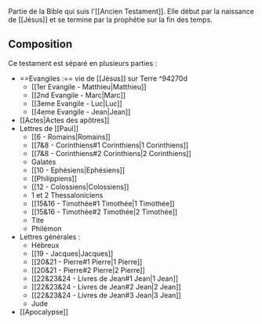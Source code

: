 Partie de la Bible qui suis l'[[Ancien Testament]]. Elle début par la naissance de [[Jésus]] et se termine par la prophétie sur la fin des temps.

## Composition
Ce testament est séparé en plusieurs parties :
- ==Evangiles :== vie de [[Jésus]] sur Terre ^94270d
  - [[1er Evangile - Matthieu|Matthieu]]
  - [[2nd Evangile - Marc|Marc]]
  - [[3eme Evangile - Luc|Luc]]
  - [[4eme Evangile - Jean|Jean]]
- [[Actes|Actes des apôtres]]
- Lettres de [[Paul]]
  - [[6 - Romains|Romains]]
  - [[7&8 - Corinthiens#1 Corinthiens|1 Corinthiens]]
  - [[7&8 - Corinthiens#2 Corinthiens|2 Corinthiens]]
  - Galates
  - [[10 - Ephésiens|Ephésiens]]
  - [[Philippiens]]
  - [[12 - Colossiens|Colossiens]]
  - 1 et 2 Thessaloniciens
  - [[15&16 - Timothée#1 Timothée|1 Timothée]]
  - [[15&16 - Timothée#2 Timothée|2 Timothée]]
  - Tite
  - Philémon
- Lettres générales :
	- Hébreux
	- [[19 - Jacques|Jacques]]
	- [[20&21 - Pierre#1 Pierre|1 Pierre]]
	- [[20&21 - Pierre#2 Pierre|2 Pierre]]
	- [[22&23&24 - Livres de Jean#1 Jean|1 Jean]]
	- [[22&23&24 - Livres de Jean#2 Jean|2 Jean]]
	- [[22&23&24 - Livres de Jean#3 Jean|3 Jean]]
	- Jude
- [[Apocalypse]]